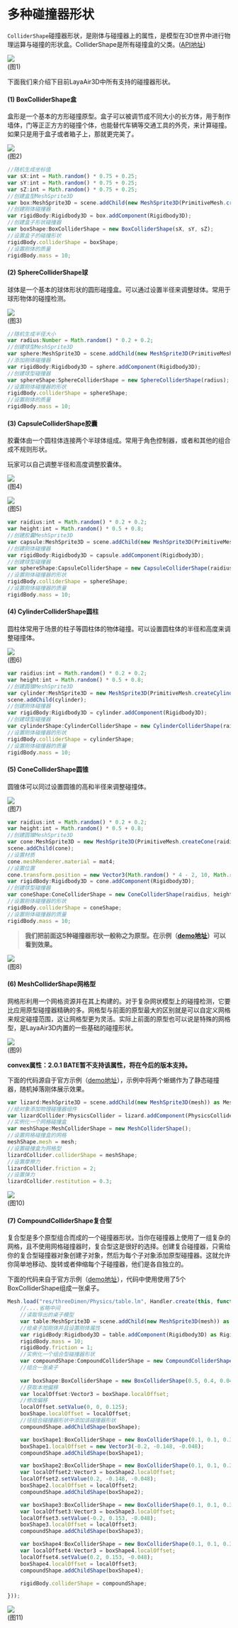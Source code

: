 # 多种碰撞器形状

`ColliderShape`碰撞器形状，是刚体与碰撞器上的属性，是模型在3D世界中进行物理运算与碰撞的形状盒。ColliderShape是所有碰撞盒的父类。([API地址](https://layaair.ldc.layabox.com/api2/Chinese/index.html?category=Core&class=laya.d3.physics.shape.ColliderShape))

![](img/1.png)<br>(图1)

下面我们来介绍下目前LayaAir3D中所有支持的碰撞器形状。

#### (1) BoxColliderShape盒

盒形是一个基本的方形碰撞原型。盒子可以被调节成不同大小的长方体，用于制作墙体，门等正正方方的碰撞个体，也能替代车辆等交通工具的外壳，来计算碰撞。如果只是用于盒子或者箱子上，那就更完美了。

![](img/2.png)<br>(图2)

```typescript
//随机生成坐标值
var sX:int = Math.random() * 0.75 + 0.25;
var sY:int = Math.random() * 0.75 + 0.25;
var sZ:int = Math.random() * 0.75 + 0.25;
//创建盒型MeshSprite3D
var box:MeshSprite3D = scene.addChild(new MeshSprite3D(PrimitiveMesh.createBox(sX, sY, sZ))) as MeshSprite3D;
//创建刚体碰撞器
var rigidBody:Rigidbody3D = box.addComponent(Rigidbody3D);
//创建盒子形状碰撞器
var boxShape:BoxColliderShape = new BoxColliderShape(sX, sY, sZ);
//设置盒子的碰撞形状
rigidBody.colliderShape = boxShape; 
//设置刚体的质量
rigidBody.mass = 10;
```

#### (2) SphereColliderShape球

球体是一个基本的球体形状的圆形碰撞盒。可以通过设置半径来调整球体。常用于球形物体的碰撞检测。

![](img/3.png)<br>(图3)

```typescript
//随机生成半径大小
var radius:Number = Math.random() * 0.2 + 0.2;
//创建球型MeshSprite3D
var sphere:MeshSprite3D = scene.addChild(new MeshSprite3D(PrimitiveMesh.createSphere(radius))) as MeshSprite3D;
//添加刚体碰撞器
var rigidBody:Rigidbody3D = sphere.addComponent(Rigidbody3D);
//创建球型碰撞器
var sphereShape:SphereColliderShape = new SphereColliderShape(radius);
//设置刚体碰撞器的形状
rigidBody.colliderShape = sphereShape;
//设置刚体的质量
rigidBody.mass = 10;
```

#### (3) CapsuleColliderShape胶囊

胶囊体由一个圆柱体连接两个半球体组成。常用于角色控制器，或者和其他的组合成不规则形状。

玩家可以自己调整半径和高度调整胶囊体。

![](img/4.jpg)<br>(图4)

![](img/5.png)<br>(图5)

```typescript
var raidius:int = Math.random() * 0.2 + 0.2;
var height:int = Math.random() * 0.5 + 0.8;
//创建胶囊MeshSprite3D
var capsule:MeshSprite3D = scene.addChild(new MeshSprite3D(PrimitiveMesh.createCapsule(raidius, height))) as MeshSprite3D;
//创建刚体碰撞器
var rigidBody:Rigidbody3D = capsule.addComponent(Rigidbody3D);
//创建球型碰撞器
var sphereShape:CapsuleColliderShape = new CapsuleColliderShape(raidius, height);
//设置刚体碰撞器的形状
rigidBody.colliderShape = sphereShape;
//设置刚体碰撞器的质量
rigidBody.mass = 10;
```

#### (4) CylinderColliderShape圆柱

圆柱体常用于场景的柱子等圆柱体的物体碰撞。可以设置圆柱体的半径和高度来调整碰撞体。

![](img/6.png)<br>(图6)

```typescript
var raidius:int = Math.random() * 0.2 + 0.2;
var height:int = Math.random() * 0.5 + 0.8;
//创建圆锥MeshSprite3D
var cylinder:MeshSprite3D = new MeshSprite3D(PrimitiveMesh.createCylinder(raidius, height));
scene.addChild(cylinder);
//创建刚体碰撞器
var rigidBody:Rigidbody3D = cylinder.addComponent(Rigidbody3D);
//创建球型碰撞器
var cylinderShape:CylinderColliderShape = new CylinderColliderShape(raidius, height);
//设置刚体碰撞器的形状
rigidBody.colliderShape = cylinderShape;
//设置刚体碰撞器的质量
rigidBody.mass = 10;
```

#### (5) ConeColliderShape圆锥

圆锥体可以同过设置圆锥的高和半径来调整碰撞体。

![](img/7.png)<br>(图7)

```typescript
var raidius:int = Math.random() * 0.2 + 0.2;
var height:int = Math.random() * 0.5 + 0.8;
//创建圆锥MeshSprite3D
var cone:MeshSprite3D = new MeshSprite3D(PrimitiveMesh.createCone(raidius, height));
scene.addChild(cone);
//设置材质
cone.meshRenderer.material = mat4;
//设置位置
cone.transform.position = new Vector3(Math.random() * 4 - 2, 10, Math.random() * 4 - 2);
var rigidBody:Rigidbody3D = cone.addComponent(Rigidbody3D);
//创建球型碰撞器
var coneShape:ConeColliderShape = new ConeColliderShape(raidius, height);
//设置刚体碰撞器的形状
rigidBody.colliderShape = coneShape;
//设置刚体碰撞器的质量
rigidBody.mass = 10;	
```

> **我们把前面这5种碰撞器形状一般称之为原型。在示例（[demo地址](https://layaair.ldc.layabox.com/demo2/?language=ch&category=3d&group=Physics3D&name=PhysicsWorld_BaseCollider)）可以看到效果。**

![](img/8.png)<br>(图8)

#### (6) MeshColliderShape网格型

网格形利用一个网格资源并在其上构建的。对于复杂网状模型上的碰撞检测，它要比应用原型碰撞器精确的多。网格型与前面的原型最大的区别就是可以自定义网格来规定碰撞范围，这让网格型更为灵活。实际上前面的原型也可以说是特殊的网格型，是LayaAir3D内置的一些基础的碰撞形状。

![](img/9.png)<br>(图9)

**convex属性：2.0.1 BATE暂不支持该属性，将在今后的版本支持。**

下面的代码源自于官方示例（[demo地址](https://layaair.ldc.layabox.com/demo2/?language=ch&category=3d&group=Physics3D&name=PhysicsWorld_MeshCollider)），示例中将两个蜥蜴作为了静态碰撞器，随机掉落刚体展示效果。

```typescript
var lizard:MeshSprite3D = scene.addChild(new MeshSprite3D(mesh)) as MeshSprite3D;
//给对象添加物理碰撞器组件
var lizardCollider:PhysicsCollider = lizard.addComponent(PhysicsCollider);
//实例化一个网格碰撞盒
var meshShape:MeshColliderShape = new MeshColliderShape();
//设置网格碰撞盒的网格
meshShape.mesh = mesh;
//设置碰撞盒为网格型
lizardCollider.colliderShape = meshShape;
//设置摩擦力
lizardCollider.friction = 2;
//设置弹力
lizardCollider.restitution = 0.3;
```

![](img/10.png)<br>(图10)

#### (7) CompoundColliderShape复合型

复合型是多个原型组合而成的一个碰撞器形状。当你在碰撞器上使用了一组复杂的网格，且不使用网格碰撞器时，复合型这是很好的选择。创建复合碰撞器，只需给你的复合型碰撞器对象创建子对象，然后为每个子对象添加原型碰撞器。这就允许你简单地移动、旋转或者伸缩每个子碰撞器，他们是各自独立的。

下面的代码来自于官方示例（[demo地址](https://layaair.ldc.layabox.com/demo2/?language=ch&category=3d&group=Physics3D&name=PhysicsWorld_CompoundCollider)），代码中使用使用了5个BoxColliderShape组成一张桌子。

```typescript
Mesh.load("res/threeDimen/Physics/table.lm", Handler.create(this, function(mesh:Mesh):void {
    //....省略中间
    //读取导出的桌子模型
    var table:MeshSprite3D = scene.addChild(new MeshSprite3D(mesh)) as MeshSprite3D;
	//给桌子加刚体并且设置刚体属性
    var rigidBody:Rigidbody3D = table.addComponent(Rigidbody3D) as Rigidbody3D;
    rigidBody.mass = 10;
    rigidBody.friction = 1;
	//实例化一个组合型碰撞器形状
    var compoundShape:CompoundColliderShape = new CompoundColliderShape();
	//组合一张桌子
    
  	var boxShape:BoxColliderShape = new BoxColliderShape(0.5, 0.4, 0.045);
    //获取本地偏移
    var localOffset:Vector3 = boxShape.localOffset;
    //修改偏移
    localOffset.setValue(0, 0, 0.125);
    boxShape.localOffset = localOffset;
    //往组合碰撞器形状中添加该碰撞器形状
    compoundShape.addChildShape(boxShape);

    var boxShape1:BoxColliderShape = new BoxColliderShape(0.1, 0.1, 0.3);
    boxShape1.localOffset = new Vector3(-0.2, -0.148, -0.048);
    compoundShape.addChildShape(boxShape1);

    var boxShape2:BoxColliderShape = new BoxColliderShape(0.1, 0.1, 0.3);
    var localOffset2:Vector3 = boxShape2.localOffset;
    localOffset2.setValue(0.2, -0.148, -0.048);
    boxShape2.localOffset = localOffset2;
    compoundShape.addChildShape(boxShape2);

    var boxShape3:BoxColliderShape = new BoxColliderShape(0.1, 0.1, 0.3);
    var localOffset3:Vector3 = boxShape3.localOffset;
    localOffset3.setValue(-0.2, 0.153, -0.048);
    boxShape3.localOffset = localOffset3;
    compoundShape.addChildShape(boxShape3);

    var boxShape4:BoxColliderShape = new BoxColliderShape(0.1, 0.1, 0.3);
    var localOffset4:Vector3 = boxShape4.localOffset;
    localOffset4.setValue(0.2, 0.153, -0.048);
    boxShape4.localOffset = localOffset3;
    compoundShape.addChildShape(boxShape4);

    rigidBody.colliderShape = compoundShape;

}));

```

![](img/11.png)<br>(图11)


